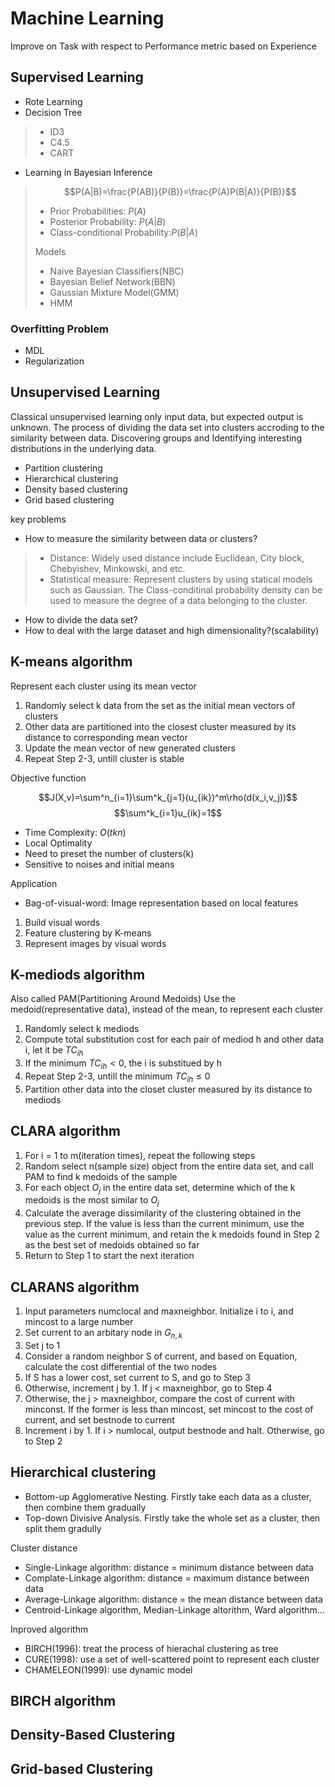 # Machine Learning

Improve on Task with respect to Performance metric based on Experience

## Supervised Learning

* Rote Learning
* Decision Tree

> * ID3
> * C4.5
> * CART

* Learning in Bayesian Inference

> $$P(A|B)=\frac{P(AB)}{P(B)}=\frac{P(A)P(B|A)}{P(B)}$$
>
> * Prior Probabilities: $P(A)$
> * Posterior Probability: $P(A|B)$
> * Class-conditional Probability:$P(B|A)$
>
> Models
>
> * Naive Bayesian Classifiers(NBC)
> * Bayesian Belief Network(BBN)
> * Gaussian Mixture Model(GMM)
> * HMM

### Overfitting Problem

* MDL
* Regularization

## Unsupervised Learning

Classical unsupervised learning only input data, but expected output is unknown. The process of dividing the data set into clusters accroding to the similarity between data. Discovering groups and Identifying interesting distributions in the underlying data.

* Partition clustering
* Hierarchical clustering
* Density based clustering
* Grid based clustering

key problems

* How to measure the similarity between data or clusters?

> * Distance: Widely used distance include Euclidean, City block, Chebyishev, Minkowski, and etc.
> * Statistical measure: Represent clusters by using statical models such as Gaussian. The Class-conditinal probability density can be used to measure the degree of a data belonging to the cluster.

* How to divide the data set?
* How to deal with the large dataset and high dimensionality?(scalability)

## K-means algorithm

Represent each cluster using its mean vector

1. Randomly select k data from the set as the initial mean vectors of clusters
2. Other data are partitioned into the closest cluster measured by its distance to corresponding mean vector
3. Update the mean vector of new generated clusters
4. Repeat Step 2-3, untill cluster is stable

Objective function

$$J(X,v)=\sum^n_{i=1}\sum^k_{j=1}(u_{ik})^m\rho(d(x_i,v_j))$$
$$\sum^k_{i=1}u_{ik}=1$$

* Time Complexity: $O(tkn)$
* Local Optimality
* Need to preset the number of clusters(k)
* Sensitive to noises and initial means

Application

* Bag-of-visual-word: Image representation based on local features

1. Build visual words
2. Feature clustering by K-means
3. Represent images by visual words

## K-mediods algorithm

Also called PAM(Partitioning Around Medoids) Use the medoid(representative data), instead of the mean, to represent each cluster

1. Randomly select k mediods
2. Compute total substitution cost for each pair of mediod h and other data i, let it be $TC_{ih}$
3. If the minimum $TC_{ih}<0$, the i is substitued by h
4. Repeat Step 2-3, untill the minimum $TC_{ih}\leq0$
5. Partition other data into the closet cluster measured by its distance to mediods

## CLARA algorithm

1. For i = 1 to m(iteration times), repeat the following steps
2. Random select n(sample size) object from the entire data set, and call PAM to find k medoids of the sample
3. For each object $O_j$ in the entire data set, determine which of the k medoids is the most similar to $O_j$
4. Calculate the average dissimilarity of the clustering obtained in the previous step. If the value is less than the current minimum, use the value as the current minimum, and retain the k medoids found in Step 2 as the best set of medoids obtained so far
5. Return to Step 1 to start the next iteration

## CLARANS algorithm

1. Input parameters numclocal and maxneighbor. Initialize i to i, and mincost to a large number
2. Set current to an arbitary node in $G_{n,k}$
3. Set j to 1
4. Consider a random neighbor S of current, and based on Equation, calculate the cost differential of the two nodes
5. If S has a lower cost, set current to S, and go to Step 3
6. Otherwise, increment j by 1. If j < maxneighbor, go to Step 4
7. Otherwise, the j > maxneighbor, compare the cost of current with minconst. If the former is less than mincost, set mincost to the cost of current, and set bestnode to current
8. Increment i by 1. If i > numlocal, output bestnode and halt. Otherwise, go to Step 2

## Hierarchical clustering

* Bottom-up Agglomerative Nesting. Firstly take each data as a cluster, then combine them gradually
* Top-down Divisive Analysis. Firstly take the whole set as a cluster, then split them gradully

Cluster distance

* Single-Linkage algorithm: distance = minimum distance between data
* Complate-Linkage algorithm: distance = maximum distance between data
* Average-Linkage algorithm: distance = the mean distance between data
* Centroid-Linkage algorithm, Median-Linkage altorithm, Ward algorithm...

Inproved algorithm

* BIRCH(1996): treat the process of hierachal clustering as tree
* CURE(1998): use a set of well-scattered point to represent each cluster
* CHAMELEON(1999): use dynamic model

## BIRCH algorithm

<!-- TODO: Description -->

## Density-Based Clustering

<!-- TODO:  -->

## Grid-based Clustering

<!-- TODO: -->
